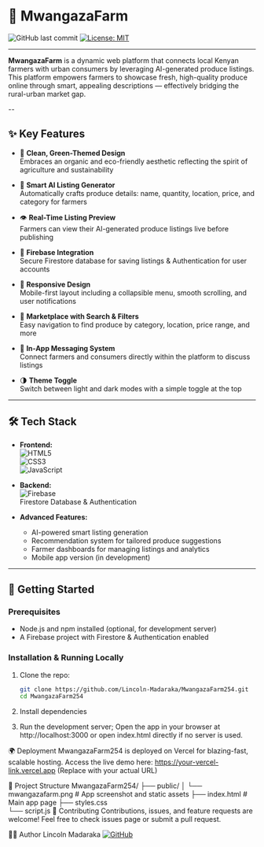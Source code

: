# 🌿 MwangazaFarm

![GitHub last commit](https://img.shields.io/github/last-commit/Lincoln-Madaraka/MwangazaFarm254)
[![License: MIT](https://img.shields.io/badge/License-MIT-green.svg)](LICENSE)

---

**MwangazaFarm** is a dynamic web platform that connects local Kenyan farmers with urban consumers by leveraging AI-generated produce listings. This platform empowers farmers to showcase fresh, high-quality produce online through smart, appealing descriptions — effectively bridging the rural-urban market gap.

--

## ✨ Key Features

- 🌱 **Clean, Green-Themed Design**  
  Embraces an organic and eco-friendly aesthetic reflecting the spirit of agriculture and sustainability

- 🤖 **Smart AI Listing Generator**  
  Automatically crafts produce details: name, quantity, location, price, and category for farmers

- 👁️ **Real-Time Listing Preview**  
  Farmers can view their AI-generated produce listings live before publishing

- 🔐 **Firebase Integration**  
  Secure Firestore database for saving listings & Authentication for user accounts

- 📱 **Responsive Design**  
  Mobile-first layout including a collapsible menu, smooth scrolling, and user notifications

- 🔎 **Marketplace with Search & Filters**  
  Easy navigation to find produce by category, location, price range, and more

- 💬 **In-App Messaging System**  
  Connect farmers and consumers directly within the platform to discuss listings

- 🌗 **Theme Toggle**  
  Switch between light and dark modes with a simple toggle at the top

---

## 🛠️ Tech Stack

- **Frontend:**  
  ![HTML5](https://img.shields.io/badge/-HTML5-E34F26?logo=html5&logoColor=white)  
  ![CSS3](https://img.shields.io/badge/-CSS3-1572B6?logo=css3&logoColor=white)  
  ![JavaScript](https://img.shields.io/badge/-JavaScript-F7DF1E?logo=javascript&logoColor=black)

- **Backend:**  
  ![Firebase](https://img.shields.io/badge/-Firebase-FFCA28?logo=firebase&logoColor=black)  
  Firestore Database & Authentication

- **Advanced Features:**  
  - AI-powered smart listing generation  
  - Recommendation system for tailored produce suggestions  
  - Farmer dashboards for managing listings and analytics  
  - Mobile app version (in development)

---

## 🚀 Getting Started

### Prerequisites

- Node.js and npm installed (optional, for development server)
- A Firebase project with Firestore & Authentication enabled

### Installation & Running Locally

1. Clone the repo:

   ```bash
   git clone https://github.com/Lincoln-Madaraka/MwangazaFarm254.git
   cd MwangazaFarm254
2. Install dependencies
3. Run the development server;
Open the app in your browser at http://localhost:3000 or open index.html directly if no server is used.

🌍 Deployment
MwangazaFarm254 is deployed on Vercel for blazing-fast, scalable hosting.
Access the live demo here:
https://your-vercel-link.vercel.app (Replace with your actual URL)

📂 Project Structure
MwangazaFarm254/
├── public/
│   └── mwangazafarm.png         # App screenshot and static assets
├── index.html                   # Main app page
├── styles.css     
└── script.js
🤝 Contributing
Contributions, issues, and feature requests are welcome! Feel free to check issues page or submit a pull request.

👨‍💻 Author
Lincoln Madaraka
[![GitHub](https://img.shields.io/badge/-@Lincoln--Madaraka-181717?logo=github)](https://github.com/Lincoln-Madaraka)